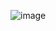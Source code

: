 ![image](https://user-images.githubusercontent.com/37501487/205471766-f9cebfb8-4f1d-4f0d-9d8c-b75630b0e9d3.png)

